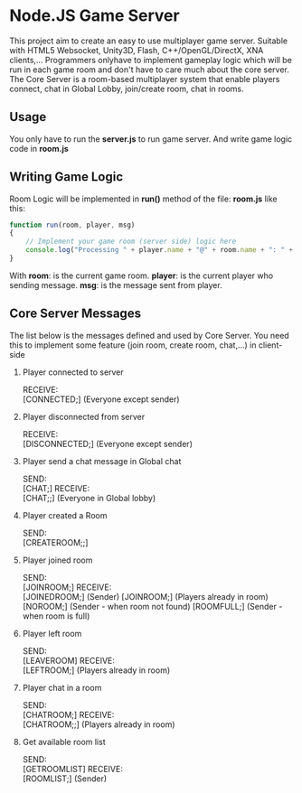 Node.JS Game Server
===================

This project aim to create an easy to use multiplayer game server. Suitable with HTML5 Websocket, Unity3D, Flash, C++/OpenGL/DirectX, XNA clients,...
Programmers onlyhave to implement gameplay logic which will be run in each game room and don't have to care much about the core server.
The Core Server is a room-based multiplayer system that enable players connect, chat in Global Lobby, join/create room, chat in rooms.

## Usage

You only have to run the **server.js** to run game server. And write game logic code in **room.js**

## Writing Game Logic

Room Logic will be implemented in **run()** method of the file: **room.js** like this:
```javascript
function run(room, player, msg)
{
	// Implement your game room (server side) logic here
	console.log("Processing " + player.name + "@" + room.name + ": " + msg);
}
```
With **room**: is the current game room. **player**: is the current player who sending message. **msg**: is the message sent from player.

## Core Server Messages

The list below is the messages defined and used by Core Server. You need this to implement some feature (join room, create room, chat,...) in client-side

1) Player connected to server

	RECEIVE: 	
	 [CONNECTED;<player-name>]		(Everyone except sender)
	
2) Player disconnected from server

	RECEIVE:	
	 [DISCONNECTED;<player-name>] 	(Everyone except sender)
	
3) Player send a chat message in Global chat

	SEND: 		
	 [CHAT;<message>]
	RECEIVE: 	
	 [CHAT;<player-name>;<message>]	(Everyone in Global lobby)

4) Player created a Room

	SEND:		
	[CREATEROOM;<room-name>;<max-players>]

5) Player joined room

	SEND:		
	[JOINROOM;<room-name>]
	RECEIVE:	
	[JOINEDROOM;<room-name>]		(Sender)
	[JOINROOM;<player-name>]		(Players already in room)
	[NOROOM;<room-name>]		(Sender - when room not found)
	[ROOMFULL;<room-name>]			(Sender - when room is full)

6) Player left room

	SEND:		
	[LEAVEROOM]
	RECEIVE:	
	[LEFTROOM;<player-name>]		(Players already in room)
	
7) Player chat in a room

	SEND:		
	[CHATROOM;<message>]
	RECEIVE:	
	[CHATROOM;<player-name>;<message>] (Players already in room)

8) Get available room list

	SEND:		
	[GETROOMLIST]
	RECEIVE:	
	[ROOMLIST;<list-of-room-name>]	(Sender)	

